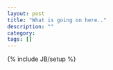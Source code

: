```yaml
---
layout: post
title: "What is going on here.."
description: ""
category: 
tags: []
---
```

{% include JB/setup %}
